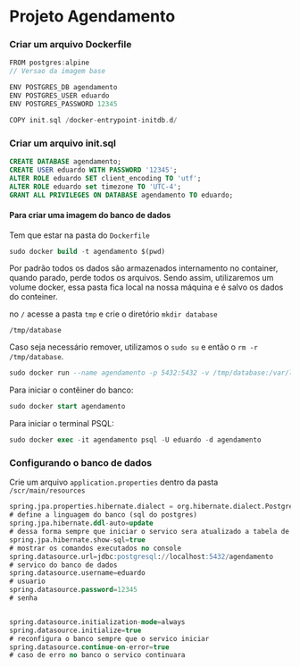# Projeto Agendamento


### Criar um arquivo Dockerfile

```c
FROM postgres:alpine
// Versao da imagem base

ENV POSTGRES_DB agendamento
ENV POSTGRES_USER eduardo
ENV POSTGRES_PASSWORD 12345

COPY init.sql /docker-entrypoint-initdb.d/
```
### Criar um arquivo init.sql

```sql
CREATE DATABASE agendamento;
CREATE USER eduardo WITH PASSWORD '12345';
ALTER ROLE eduardo SET client_encoding TO 'utf';
ALTER ROLE eduardo set timezone TO 'UTC-4';
GRANT ALL PRIVILEGES ON DATABASE agendamento TO eduardo;
```

#### Para criar uma imagem do banco de dados
Tem que estar na pasta do `Dockerfile`

```sql
sudo docker build -t agendamento $(pwd)
```
Por padrão todos os dados são armazenados internamento no container, quando parado, perde todos os arquivos. Sendo assim, utilizaremos um volume docker, essa pasta fica local na nossa máquina e é salvo os dados do conteiner. 

no `/` acesse a pasta `tmp` e crie o diretório `mkdir database` 

`/tmp/database` 

Caso seja necessário remover, utilizamos o `sudo su` e então o `rm -r /tmp/database`.

```sql
sudo docker run --name agendamento -p 5432:5432 -v /tmp/database:/var/lib/postgresql -e POSTGRES_PASSWORD=12345 -d agendamento:latest
```

Para iniciar o contêiner do banco:

```sql
sudo docker start agendamento
```

Para iniciar o terminal PSQL:

```sql
sudo docker exec -it agendamento psql -U eduardo -d agendamento
```
### Configurando o banco de dados

Crie um arquivo `application.properties` dentro da pasta `/scr/main/resources`

```sql
spring.jpa.properties.hibernate.dialect = org.hibernate.dialect.PostgreSQLDialect
# define a linguagem do banco (sql do postgres)
spring.jpa.hibernate.ddl-auto=update
# dessa forma sempre que iniciar o servico sera atualizado a tabela de acordo com a entidade
spring.jpa.hibernate.show-sql=true
# mostrar os comandos executados no console
spring.datasource.url=jdbc:postgresql://localhost:5432/agendamento
# servico do banco de dados
spring.datasource.username=eduardo
# usuario
spring.datasource.password=12345
# senha


spring.datasource.initialization-mode=always
spring.datasource.initialize=true
# reconfigura o banco sempre que o servico iniciar
spring.datasource.continue-on-error=true
# caso de erro no banco o servico continuara
```
